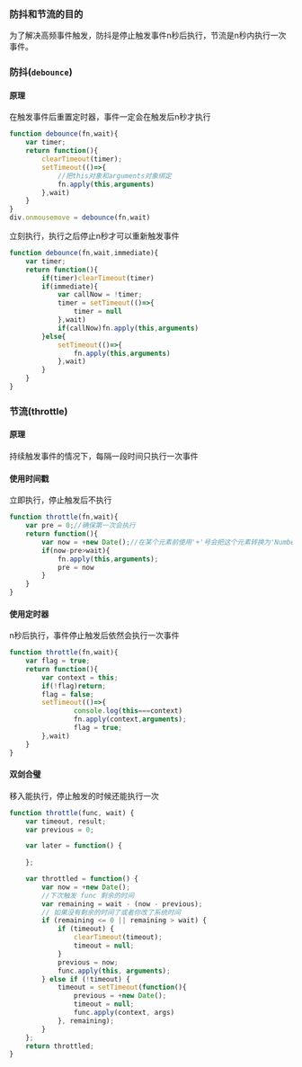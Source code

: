 ### 防抖和节流的目的

为了解决高频事件触发，防抖是停止触发事件n秒后执行，节流是n秒内执行一次事件。

### 防抖(`debounce`)

#### 原理

在触发事件后重置定时器，事件一定会在触发后n秒才执行

```javascript
function debounce(fn,wait){
	var timer;
	return function(){
		clearTimeout(timer);
		setTimeout(()=>{
            //把this对象和arguments对象绑定
            fn.apply(this,arguments)
        },wait)
	}
}
div.onmousemove = debounce(fn,wait)
```

立刻执行，执行之后停止n秒才可以重新触发事件

```javascript
function debounce(fn,wait,immediate){
	var timer;
	return function(){
		if(timer)clearTimeout(timer)
		if(immediate){
			var callNow = !timer;
			timer = setTimeout(()=>{
				timer = null
			},wait)
			if(callNow)fn.apply(this,arguments)
        }else{
			setTimeout(()=>{
				fn.apply(this,arguments)
			},wait)
        }
	}
}
```
### 节流(throttle)
#### 原理
持续触发事件的情况下，每隔一段时间只执行一次事件

#### 使用时间戳

立即执行，停止触发后不执行

```javascript
function throttle(fn,wait){
	var pre = 0;//确保第一次会执行
	return function(){
		var now = +new Date();//在某个元素前使用'+'号会把这个元素转换为'Number'类型，如果转换失败，那么将得到NaN
		if(now-pre>wait){
			fn.apply(this,arguments);
			pre = now
		}
	}
}
```

#### 使用定时器

n秒后执行，事件停止触发后依然会执行一次事件

```javascript
function throttle(fn,wait){
	var flag = true;
	return function(){
        var context = this;
        if(!flag)return;
        flag = false;
		setTimeout(()=>{
            	console.log(this===context)
				fn.apply(context,arguments);
				flag = true;
		},wait)
	}
}
```

#### 双剑合璧

移入能执行，停止触发的时候还能执行一次

```javascript
function throttle(func, wait) {
    var timeout, result;
    var previous = 0;

    var later = function() {
       
    };

    var throttled = function() {
        var now = +new Date();
        //下次触发 func 剩余的时间
        var remaining = wait - (now - previous);
        // 如果没有剩余的时间了或者你改了系统时间
        if (remaining <= 0 || remaining > wait) {
            if (timeout) {
                clearTimeout(timeout);
                timeout = null;
            }
            previous = now;
            func.apply(this, arguments);
        } else if (!timeout) {
            timeout = setTimeout(function(){
                previous = +new Date();
       			timeout = null;
        		func.apply(context, args)
            }, remaining);
        }
    };
    return throttled;
}
```

